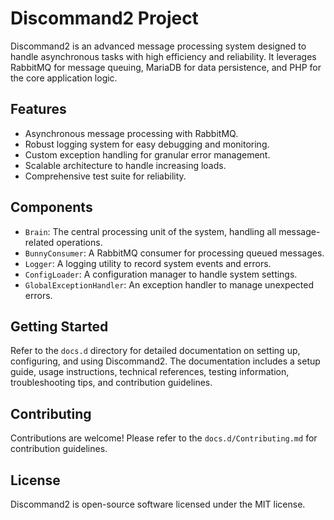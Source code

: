 # Discommand2 Project

Discommand2 is an advanced message processing system designed to handle asynchronous tasks with high efficiency and reliability. It leverages RabbitMQ for message queuing, MariaDB for data persistence, and PHP for the core application logic.

## Features

- Asynchronous message processing with RabbitMQ.
- Robust logging system for easy debugging and monitoring.
- Custom exception handling for granular error management.
- Scalable architecture to handle increasing loads.
- Comprehensive test suite for reliability.

## Components

- `Brain`: The central processing unit of the system, handling all message-related operations.
- `BunnyConsumer`: A RabbitMQ consumer for processing queued messages.
- `Logger`: A logging utility to record system events and errors.
- `ConfigLoader`: A configuration manager to handle system settings.
- `GlobalExceptionHandler`: An exception handler to manage unexpected errors.

## Getting Started

Refer to the `docs.d` directory for detailed documentation on setting up, configuring, and using Discommand2. The documentation includes a setup guide, usage instructions, technical references, testing information, troubleshooting tips, and contribution guidelines.

## Contributing

Contributions are welcome! Please refer to the `docs.d/Contributing.md` for contribution guidelines.

## License

Discommand2 is open-source software licensed under the MIT license.